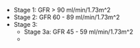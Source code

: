 - Stage 1: GFR > 90 ml/min/1.73m^2
- Stage 2: GFR 60 - 89 ml/min/1.73m^2
- Stage 3:
	- Stage 3a: GFR 45 - 59 ml/min/1.73m^2
	-